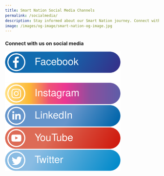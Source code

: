 ```yaml
---
title: Smart Nation Social Media Channels
permalink: /socialmedia/
description: Stay informed about our Smart Nation journey. Connect with us on social media.
image: /images/og-image/smart-nation-og-image.jpg
---
```

###  Connect with us on social media


<div style="width:75%"><a href="https://www.facebook.com/SmartNationSG"><img src="/images/abt-smart-nation/Social%20Media%20Icons/fb-icon.svg" alt="Facebook"></a></div>

<div style="width:75%"><a href="https://www.linkedin.com/company/smartnationsg"><img src="/images/abt-smart-nation/Social%20Media%20Icons/ig-icon.svg" alt="Instagram"></a></div>

<div style="width:75%"><a href="https://www.instagram.com/smartnation.sg/"><img src="/images/abt-smart-nation/Social%20Media%20Icons/li-icon.svg" alt="LinkedIn"></a></div>

<div style="width:75%"><a href="https://www.youtube.com/SmartNationSingapore"><img src="/images/abt-smart-nation/Social%20Media%20Icons/yt-icon.svg" alt="YouTube"></a></div>

<div style="width:75%"><a href="https://twitter.com/SmartNationSG"><img src="/images/abt-smart-nation/Social%20Media%20Icons/tw-icon.svg" alt="Twitter"></a></div>